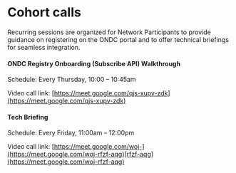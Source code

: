 # Cohort calls

Recurring sessions are organized for Network Participants to provide guidance on registering on the ONDC portal and to offer technical briefings for seamless integration.

#### ONDC Registry Onboarding (Subscribe API) Walkthrough

Schedule: Every Thursday, 10:00 – 10:45am&#x20;

Video call link: [https://meet.google.com/qjs-xupv-zdk](https://meet.google.com/qjs-xupv-zdk)

#### Tech Briefing&#x20;

Schedule: Every Friday, 11:00am – 12:00pm

Video call link: [https://meet.google.com/woj-](https://meet.google.com/woj-rfzf-aqg)[rfzf-aqg](https://meet.google.com/woj-rfzf-aqg)

